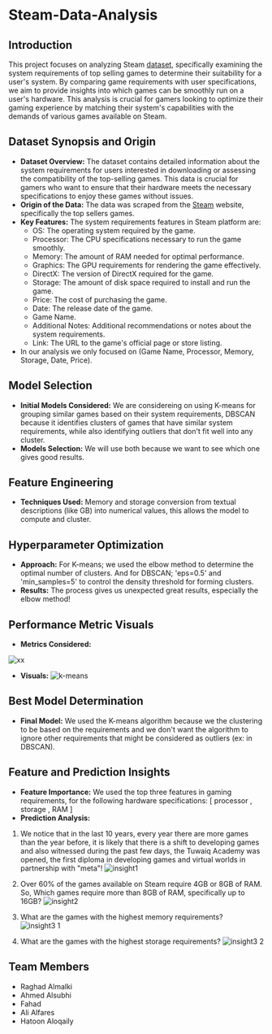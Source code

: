 # Steam-Data-Analysis

## Introduction
This project focuses on analyzing Steam [dataset](https://www.kaggle.com/datasets/hatoonaloqaily/steam-system-requirements-dataset ), specifically examining the system requirements of top selling games to determine their suitability for a user's system. 
By comparing game requirements with user specifications, we aim to provide insights into which games can be smoothly run on a user's hardware. 
This analysis is crucial for gamers looking to optimize their gaming experience by matching their system's capabilities with the demands of various games available on Steam.

## Dataset Synopsis and Origin
- **Dataset Overview:** The dataset contains detailed information about the system requirements for users interested in downloading or assessing the compatibility of the top-selling games. This data is crucial for gamers who want to ensure that their hardware meets the necessary specifications to enjoy these games without issues.
- **Origin of the Data:** The data was scraped from the [Steam](https://store.steampowered.com/search/?filter=topsellers) website, specifically the top sellers games.
- **Key Features:** The system requirements features in Steam platform are:
  - OS: The operating system required by the game.
  - Processor: The CPU specifications necessary to run the game smoothly.
  - Memory: The amount of RAM needed for optimal performance.
  - Graphics: The GPU requirements for rendering the game effectively.
  - DirectX: The version of DirectX required for the game.
  - Storage: The amount of disk space required to install and run the game.
  - Price: The cost of purchasing the game.
  - Date: The release date of the game.
  - Game Name.
  - Additional Notes: Additional recommendations or notes about the system requirements.
  - Link: The URL to the game's official page or store listing.
- In our analysis we only focused on (Game Name, Processor, Memory, Storage, Date, Price).

## Model Selection
- **Initial Models Considered:** We are considereing on using K-means for grouping similar games based on their system requirements, DBSCAN because it identifies clusters of games that have similar system requirements, while also identifying outliers that don't fit well into any cluster.
- **Models Selection:** We will use both because we want to see which one gives good results.

## Feature Engineering
- **Techniques Used:** Memory and storage conversion from textual descriptions (like GB) into numerical values, this allows the model to compute and cluster.

## Hyperparameter Optimization
- **Approach:** For K-means; we used the elbow method to determine the optimal number of clusters. And for DBSCAN; 'eps=0.5' and 'min_samples=5' to control the density threshold for forming clusters.
- **Results:** The process gives us unexpected great results, especially the elbow method!

## Performance Metric Visuals
- **Metrics Considered:**


![xx](https://github.com/user-attachments/assets/8f8a4b6a-7e05-4235-afef-74f21c18ee6b)



- **Visuals:**
![k-means](https://github.com/user-attachments/assets/529be12d-e8c2-4cda-a155-6600c941b57a)


## Best Model Determination
- **Final Model:** We used the K-means algorithm because we the clustering to be based on the requirements and we don't want the algorithm to ignore other requirements that might be considered as outliers (ex: in DBSCAN).

## Feature and Prediction Insights
- **Feature Importance:** We used the top three features in gaming requirements,
for the following hardware specifications: [ processor , storage , RAM ]
- **Prediction Analysis:** 

1. We notice that in the last 10 years, every year there are more games than the year before, it is likely that there is a shift to developing games and also witnessed during the past few days, the Tuwaiq Academy was opened, the first diploma in developing games and virtual worlds in partnership with "meta"!
![insight1](https://github.com/user-attachments/assets/86945bad-4ff6-46f9-9cd4-87bc22da8218)

2. Over 60% of the games available on Steam require 4GB or 8GB of RAM. So, Which games require more than 8GB of RAM, specifically up to 16GB?
![insight2](https://github.com/user-attachments/assets/e28ef172-5726-445e-b079-9ef9cb45fe27)

3. What are the games with the highest memory requirements?
![insight3 1](https://github.com/user-attachments/assets/dab611c6-2e7b-4bf6-aa76-fa25ad4142ab)

4. What are the games with the highest storage requirements?
![insight3 2](https://github.com/user-attachments/assets/e0a92d52-6196-4acb-9c15-121f3b88667c)

## Team Members
- Raghad Almalki 
- Ahmed Alsubhi 
- Fahad
- Ali Alfares
- Hatoon Aloqaily


